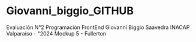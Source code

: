 # Giovanni_biggio_GITHUB
Evaluación N°2 Programación FrontEnd
Giovanni Biggio Saavedra
INACAP Valparaíso - "2024
Mockup 5 - Fullerton
